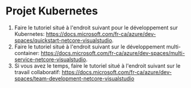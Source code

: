 # Projet Kubernetes
1. Faire le tutoriel situé à l'endroit suivant pour le développement sur Kubernetes: https://docs.microsoft.com/fr-ca/azure/dev-spaces/quickstart-netcore-visualstudio.
2. Faire le tutoriel situé à l'endroit suivant sur le développement multi-container: https://docs.microsoft.com/fr-ca/azure/dev-spaces/multi-service-netcore-visualstudio.
3. Si vous avez le temps, faire le tutoriel situé à l'endroit suivant sur le travail collaboratif: https://docs.microsoft.com/fr-ca/azure/dev-spaces/team-development-netcore-visualstudio